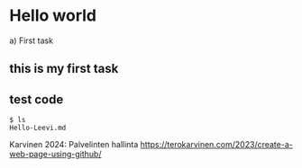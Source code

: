 # Hello world

a) First task

## this is my first task

## test code

    $ ls 
    Hello-Leevi.md 

Karvinen 2024: Palvelinten hallinta https://terokarvinen.com/2023/create-a-web-page-using-github/

